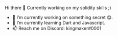  Hi there 👋
 Currently working on my solidity skills ;)

- 🔭 I’m currently working on something secret :yum:.
- 🌱 I’m currently learning Dart and Javascript.
- 📫 Reach me on Discord: kingmaker#0001

